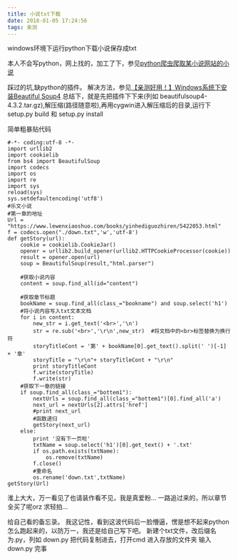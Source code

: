 ```yaml
---
title: 小说txt下载
date: 2018-01-05 17:24:56
tags: 亲测
---
```

windows环境下运行python下载小说保存成txt

本人不会写python，网上找的，加工了下，参见[python爬虫爬取某小说网站的小说 ](https://zwm-coder.github.io/2017/02/09/python%E7%88%AC%E8%99%AB%E7%88%AC%E5%8F%96%E6%9F%90%E5%B0%8F%E8%AF%B4%E7%BD%91%E7%AB%99%E7%9A%84%E5%B0%8F%E8%AF%B4/)

踩过的坑,缺python的插件。
解决方法，参见[【亲测好用！】Windows系统下安装Beautiful Soup4](https://seofangfa.com/shell/python-beautiful-soup.html)
总结下，就是先把插件下下来(列如	beautifulsoup4-4.3.2.tar.gz),解压缩(路径随意啦),再用cygwin进入解压缩后的目录,运行下 setup.py build 和 setup.py install

简单粗暴贴代码

	#-*- coding:utf-8 -*-
	import urllib2
	import cookielib
	from bs4 import BeautifulSoup
	import codecs
	import os
	import re
	import sys
	reload(sys)
	sys.setdefaultencoding('utf8')
	#乐文小说
	#第一章的地址
	Url = "https://www.lewenxiaoshuo.com/books/yinhediguozhiren/5422053.html"
	f = codecs.open("./down.txt",'w','utf-8')
	def getStory(url):
	    cookie = cookielib.CookieJar()
	    opener = urllib2.build_opener(urllib2.HTTPCookieProcessor(cookie))
	    result = opener.open(url)
	    soup = BeautifulSoup(result,"html.parser")

	    #获取小说内容
	    content = soup.find_all(id="content")

	    #获取章节标题
	    bookName = soup.find_all(class_="bookname") and soup.select('h1')
	    #将小说内容写入txt文本文档
	    for i in content:
	        new_str = i.get_text('<br>','\n')
	        str = re.sub('<br>','\r\n',new_str)  #将文档中的<br>标签替换为换行符
	        storyTitleCont = '第' + bookName[0].get_text().split(' ')[-1] + '章'
	        storyTitle = "\r\n"+ storyTitleCont + "\r\n"
	        print storyTitleCont
	        f.write(storyTitle)
	        f.write(str)
	    #获取下一章的链接
	    if soup.find_all(class_="bottem1"):
	        nextUrls = soup.find_all(class_="bottem1")[0].find_all('a')
	        next_url = nextUrls[2].attrs['href']
	        #print next_url
	        #函数递归
	        getStory(next_url)
	    else:
	        print '没有下一页啦'
	        txtName = soup.select('h1')[0].get_text() + '.txt'
	        if os.path.exists(txtName):
	            os.remove(txtName)
	        f.close()
	        #重命名
	        os.rename('down.txt',txtName)
	getStory(Url)

淮上大大，万一看见了也请装作看不见，我是真爱粉... 一路追过来的，所以章节全买了呢orz 求轻拍...

给自己看的备忘录。
我这记性，看到这波代码后一脸懵逼，愣是想不起来python怎么跑起来的，以防万一，我还是给自己写下吧。
新建个txt文件，改后缀名为.py，列如 down.py 
把代码复制进去，打开cmd 进入存放的文件夹 输入down.py 完事



